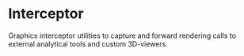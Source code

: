 # Interceptor

Graphics interceptor utilities to capture and forward rendering calls to external analytical tools and custom 3D-viewers.